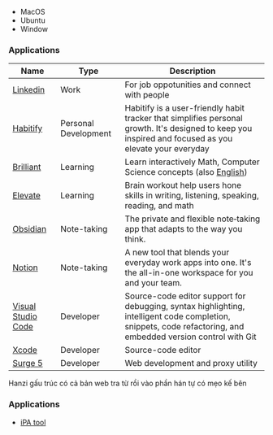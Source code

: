 - MacOS
- Ubuntu
- Window

### Applications

| Name                                                | Type                 | Description                                                                                                                                                   |
| --------------------------------------------------- | -------------------- | ------------------------------------------------------------------------------------------------------------------------------------------------------------- |
| [Linkedin](https://www.linkedin.com)                | Work                 | For job oppotunities and connect with people                                                                                                                  |
| [Habitify](Habitify.md)                             | Personal Development | Habitify is a user-friendly habit tracker that simplifies personal growth. It's designed to keep you inspired and focused as you elevate your everyday        |
| [Brilliant](https://brilliant.org)                  | Learning             | Learn interactively Math, Computer Science concepts (also [English](English.md))                                                                              |
| [Elevate](https://elevateapp.com)                   | Learning             | Brain workout help users hone skills in writing, listening, speaking, reading, and math                                                                       |
| [Obsidian](https://obsidian.md)                     | Note-taking          | The private and flexible note‑taking app that adapts to the way you think.                                                                                    |
| [Notion](https://www.notion.so)                     | Note-taking          | A new tool that blends your everyday work apps into one. It's the all-in-one workspace for you and your team.                                                 |
| [Visual Studio Code](https://code.visualstudio.com) | Developer            | Source-code editor support for debugging, syntax highlighting, intelligent code completion, snippets, code refactoring, and embedded version control with Git |
| [Xcode](https://developer.apple.com/xcode)          | Developer            | Source-code editor                                                                                                                                            |
| [Surge 5](https://manual.nssurge.com)               | Developer            | Web development and proxy utility                                                                                                                             |

Hanzi gấu trúc có cả bản web tra từ rồi vào phần hán tự có mẹo kế bên

### Applications

- [iPA tool](https://ipatool.codevn.net)
